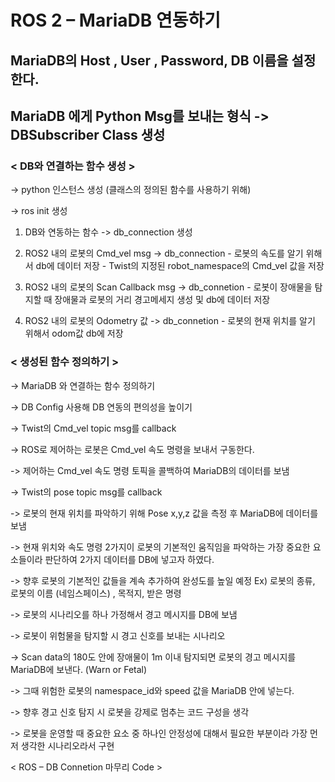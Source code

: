 # ROS 2 – MariaDB 연동하기 
                                           

## MariaDB의 Host , User , Password, DB 이름을 설정한다. 


## MariaDB 에게 Python Msg를 보내는 형식 -> DBSubscriber Class 생성

### < DB와 연결하는 함수 생성 >

-> python 인스턴스 생성 (클래스의 정의된 함수를 사용하기 위해)

-> ros init 생성 

   1. DB와 연동하는 함수 -> db_connection 생성

   2. ROS2 내의 로봇의 Cmd_vel msg -> db_connection
     - 로봇의 속도를 알기 위해서 db에 데이터 저장
     - Twist의 지정된 robot_namespace의 Cmd_vel 값을 저장

   3. ROS2 내의 로봇의 Scan Callback msg -> db_connetion
     - 로봇이 장애물을 탐지할 때 장애물과 로봇의 거리 경고메세지 생성 및 db에 데이터 저장
    
   4. ROS2 내의 로봇의 Odometry 값 -> db_connetion
     - 로봇의 현재 위치를 알기 위해서 odom값 db에 저장


### < 생성된 함수 정의하기 >

-> MariaDB 와 연결하는 함수 정의하기 

-> DB Config 사용해 DB 연동의 편의성을 높이기

-> Twist의 Cmd_vel topic msg를 callback

-> ROS로 제어하는 로봇은 Cmd_vel 속도 명령을 보내서 구동한다. 

-> 제어하는 Cmd_vel 속도 명령 토픽을 콜백하여 MariaDB의 데이터를 보냄

-> Twist의 pose topic msg를 callback

-> 로봇의 현재 위치를 파악하기 위해 Pose x,y,z 값을 측정 후 MariaDB에 데이터를 보냄

-> 현재 위치와 속도 명령 2가지이 로봇의 기본적인 움직임을 파악하는 가장 중요한 요소들이라 판단하여 2가지 데이터를 DB에 넣고자 하였다. 

-> 향후 로봇의 기본적인 값들을 계속 추가하여 완성도를 높일 예정
   Ex) 로봇의 종류, 로봇의 이름 (네임스페이스) , 목적지, 받은 명령

-> 로봇의 시나리오를 하나 가정해서 경고 메시지를 DB에 보냄

-> 로봇이 위험물을 탐지할 시 경고 신호를 보내는 시나리오

-> Scan data의 180도 안에 장애물이 1m 이내 탐지되면 로봇의 경고 메시지를 MariaDB에 보낸다. (Warn or Fetal)

-> 그때 위험한 로봇의 namespace_id와 speed 값을 MariaDB 안에 넣는다.
  
-> 향후 경고 신호 탐지 시 로봇을 강제로 멈추는 코드 구성을 생각

-> 로봇을 운영할 때 중요한 요소 중 하나인 안정성에 대해서 필요한 부분이라 가장 먼저 생각한 시나리오라서 구현

< ROS – DB Connetion 마무리 Code > 

